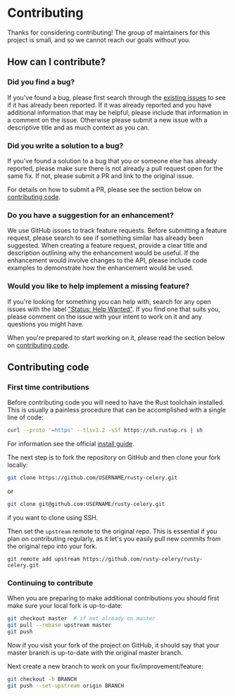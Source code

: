 # Contributing

Thanks for considering contributing! The group of maintainers for this project is small, and so we cannot reach our goals without you.

## How can I contribute?

### Did you find a bug?

If you've found a bug, please first search through the [existing issues](https://github.com/rusty-celery/rusty-celery/issues) to see if it has already been reported. If it was already reported and you have additional information that may be helpful, please include that information in a comment on the issue. Otherwise please submit a new issue with a descriptive title and as much context as you can.

### Did you write a solution to a bug?

If you've found a solution to a bug that you or someone else has already reported, please make sure there is not already a pull request open for the same fix. If not, please submit a PR and link to the original issue.

For details on how to submit a PR, please see the section below on [contributing code](#contributing-code).

### Do you have a suggestion for an enhancement?

We use GitHub issues to track feature requests. Before submitting a feature request, please search to see if something similar has already been suggested. When creating a feature request, provide a clear title and description outlining why the enhancement would be useful. If the enhancement would involve changes to the API, please include code examples to demonstrate how the enhancement would be used.

### Would you like to help implement a missing feature?

If you're looking for something you can help with, search for any open issues with the label ["Status: Help Wanted"](https://github.com/rusty-celery/rusty-celery/issues?q=is%3Aopen+is%3Aissue+label%3A%22Status%3A+Help+Wanted%22). If you find one that suits you, please comment on the issue with your intent to work on it and any questions you might have.

When you're prepared to start working on it, please read the section below on [contributing code](#contributing-code).

## Contributing code

### First time contributions

Before contributing code you will need to have the Rust toolchain installed. This is usually a painless procedure that can be accomplished with a single line of code:

```bash
curl --proto '=https' --tlsv1.2 -sSf https://sh.rustup.rs | sh
```

For information see the official [install guide](https://www.rust-lang.org/tools/install).

The next step is to fork the repository on GitHub and then clone your fork locally:

```bash
git clone https://github.com/USERNAME/rusty-celery.git
```

or 

```bash
git clone git@github.com:USERNAME/rusty-celery.git
```

if you want to clone using SSH.

Then set the `upstream` remote to the original repo. This is essential if you plan on contributing regularly, as it let's you easily pull new commits from the original repo into your fork.

```
git remote add upstream https://github.com/rusty-celery/rusty-celery.git
```

### Continuing to contribute

When you are preparing to make additional contributions you should first make sure your local fork is up-to-date:

```bash
git checkout master  # if not already on master
git pull --rebase upstream master
git push
```

Now if you visit your fork of the project on GitHub, it should say that your master branch is up-to-date with the original master branch.

Next create a new branch to work on your fix/improvement/feature:

```bash
git checkout -b BRANCH
git push --set-upstream origin BRANCH
```
